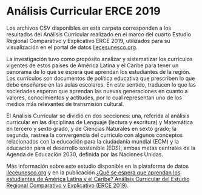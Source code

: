# Análisis Curricular ERCE 2019

Los archivos CSV disponibles en esta carpeta corresponden a los resultados del Análisis Curricular realizado en el marco del cuarto Estudio Regional Comparativo y Explicativo ERCE 2019, utilizados para su visualización en el portal de datos [llecesunesco.org](www.lleceunesco.org).

La investigación tuvo como propósito analizar y sistematizar los currículos vigentes de estos países de América Latina y el Caribe para tener un panorama de lo que se espera que aprendan los estudiantes de la región. Los currículos son documentos de política educativa que prescriben lo que debe enseñarse en las aulas escolares. En este sentido, traducen lo que las sociedades esperan que aprendan las nuevas generaciones en cuanto a valores, conocimientos y actitudes, por lo cual representan uno de los medios más relevantes de transmisión cultural. 

El Análisis Curricular se dividió en dos secciones: una, referida al análisis curricular en las disciplinas de Lenguaje (lectura y escritura) y Matemática en tercero y sexto grado, y de Ciencias Naturales en sexto grado; la segunda, rastrea la convergencia del currículo con algunos conceptos relacionados con la educación para la ciudadanía mundial (ECM) y la educación para el desarrollo sostenible (EDS), ambas metas centrales de la Agenda de Educación 2030, definida por las Naciones Unidas.

Más información sobre este estudio disponible en la plataforma de datos [lleceunesco.org](www.lleceunesco.org) y en la publicación [¿Qué se espera que aprendan los estudiantes de América Latina y el Caribe? Análisis Curricular del Estudio Regional Comparativo y Explicativo (ERCE 2019)](https://unesdoc.unesco.org/ark:/48223/pf0000373982). 
